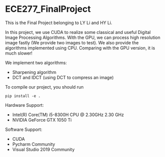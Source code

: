 # ECE277_FinalProject

This is the Final Project belonging to LY Li and HY Li.

In this project, we use CUDA to realize some classical and useful Digital Image Processing Algorithms. With the GPU, we can process high resolution image fastly (We provide two images to test). We also provide the algorithms implemented using CPU. Comparing with the GPU version, it is much slower!

We implement two algorithms:
- Sharpening algorithm
- DCT and IDCT (using DCT to compress an image)

To compile our project, you should run
```
pip install -e .
```

Hardware Support:
- Intel(R) Core(TM) i5-8300H CPU @ 2.30GHz   2.30 GHz
- NVIDIA GeForce GTX 1050 Ti

Software Support:
- CUDA
- Pycharm Community
- Visual Studio 2019 Community